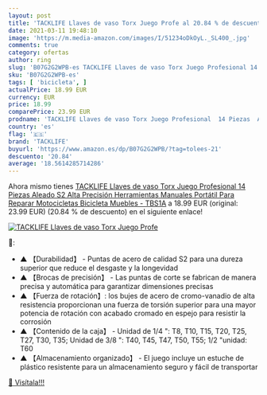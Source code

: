 ```yaml
---
layout: post
title: 'TACKLIFE Llaves de vaso Torx Juego Profe al 20.84 % de descuento'
date: 2021-03-11 19:48:10
image: 'https://m.media-amazon.com/images/I/51234oDkOyL._SL400_.jpg'
comments: true
category: ofertas
author: ring
slug: 'B07G2G2WPB-es TACKLIFE Llaves de vaso Torx Juego Profesional 14 Piezas...'
sku: 'B07G2G2WPB-es'
tags: [ 'bicicleta', ]
actualPrice: 18.99 EUR
currency: EUR
price: 18.99
comparePrice: 23.99 EUR
prodname: 'TACKLIFE Llaves de vaso Torx Juego Profesional  14 Piezas  Aleado S2  Alta Precisión  Herramientas Manuales  Portátil  Para Reparar Motocicletas  Bicicleta  Muebles - TBS1A'
country: 'es'
flag: '🇪🇸'
brand: 'TACKLIFE'
buyurl: 'https://www.amazon.es/dp/B07G2G2WPB/?tag=tolees-21'
descuento: '20.84'
average: '18.5614285714286'
---
```


Ahora mismo tienes [TACKLIFE Llaves de vaso Torx Juego Profesional  14 Piezas  Aleado S2  Alta Precisión  Herramientas Manuales  Portátil  Para Reparar Motocicletas  Bicicleta  Muebles - TBS1A](https://www.amazon.es/dp/B07G2G2WPB/?tag=tolees-21) a 18.99 EUR (original: 23.99 EUR) (20.84 %  de descuento) en el siguiente enlace!

[![TACKLIFE Llaves de vaso Torx Juego Profe](https://m.media-amazon.com/images/I/51234oDkOyL._SL400_.jpg)](https://www.amazon.es/dp/B07G2G2WPB/?tag=tolees-21)

🔎:

- ▲ 【Durabilidad】 - Puntas de acero de calidad S2 para una dureza superior que reduce el desgaste y la longevidad
- ▲ 【Brocas de precisión】 - Las puntas de corte se fabrican de manera precisa y automática para garantizar dimensiones precisas
- ▲ 【Fuerza de rotación】: los bujes de acero de cromo-vanadio de alta resistencia proporcionan una fuerza de torsión superior para una mayor potencia de rotación con acabado cromado en espejo para resistir la corrosión
- ▲ 【Contenido de la caja】 - Unidad de 1/4 ": T8, T10, T15, T20, T25, T27, T30, T35; Unidad de 3/8 ": T40, T45, T47, T50, T55; 1/2 "unidad: T60
- ▲ 【Almacenamiento organizado】 - El juego incluye un estuche de plástico resistente para un almacenamiento seguro y fácil de transportar

[🛒 Visítala!!!](https://www.amazon.es/dp/B07G2G2WPB/?tag=tolees-21)
